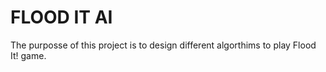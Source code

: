 # FLOOD IT AI

The purposse of this project is to design different algorthims to play Flood It! game.